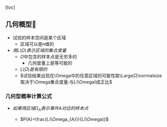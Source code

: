 [toc]

## 几何概型🎈

- 试验的样本空间是某个区域
  - 区域可以是n维的
- $用L(\Omega)表示区域的集合度量$
  - $\Omega$中包含的样本点是无穷多的
    - 几何度量上是等可能的
  - $L(\Omega)是有限的$
  - $试验结果出现在\Omega中的任意区域的可能性取\Large只\normalsize取决于\Omega集合度量:与L(\Omega)成正比$

### 几何型概率计算公式

- $如果用区域\Omega_A表示事件A对应的样本点$

  - $P(A)=\frac{L(\Omega_{A})}{L(\Omega)}$

